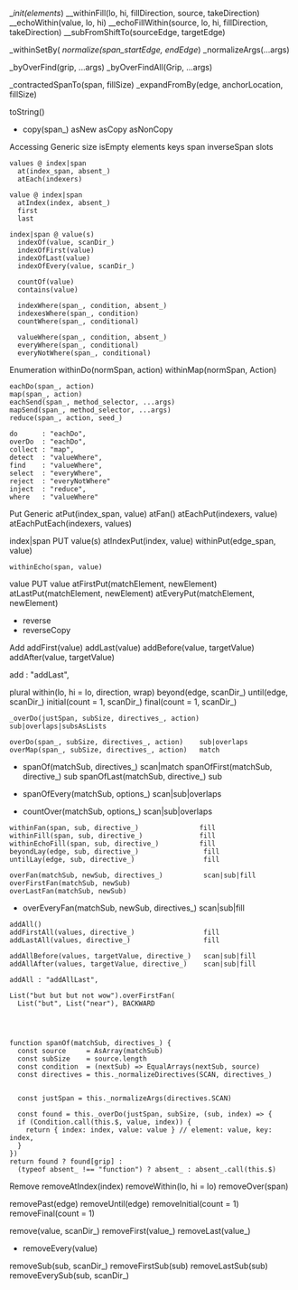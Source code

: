 __init(elements_)
__withinFill(lo, hi, fillDirection, source, takeDirection)
__echoWithin(value, lo, hi)
__echoFillWithin(source, lo, hi, fillDirection, takeDirection)
__subFromShiftTo(sourceEdge, targetEdge)

_withinSetBy(
_normalize(span_startEdge, endEdge_)
_normalizeArgs(...args)

_byOverFind(grip, ...args)
_byOverFindAll(Grip, ...args)

_contractedSpanTo(span, fillSize)
_expandFromBy(edge, anchorLocation, fillSize)


toString()

* copy(span_)
  asNew
  asCopy
  asNonCopy


Accessing
  Generic
    size
    isEmpty
    elements
    keys
    span
    inverseSpan
    slots

    values @ index|span
      at(index_span, absent_)
      atEach(indexers)

    value @ index|span
      atIndex(index, absent_)
      first
      last

    index|span @ value(s)
      indexOf(value, scanDir_)
      indexOfFirst(value)
      indexOfLast(value)
      indexOfEvery(value, scanDir_)

      countOf(value)
      contains(value)

      indexWhere(span_, condition, absent_)
      indexesWhere(span_, condition)
      countWhere(span_, conditional)

      valueWhere(span_, condition, absent_)
      everyWhere(span_, conditional)
      everyNotWhere(span_, conditional)

  Enumeration
    withinDo(normSpan, action)
    withinMap(normSpan, Action)

    eachDo(span_, action)
    map(span_, action)
    eachSend(span_, method_selector, ...args)
    mapSend(span_, method_selector, ...args)
    reduce(span_, action, seed_)

    do      : "eachDo",
    overDo  : "eachDo",
    collect : "map",
    detect  : "valueWhere",
    find    : "valueWhere",
    select  : "everyWhere",
    reject  : "everyNotWhere"
    inject  : "reduce",
    where   : "valueWhere"

Put
  Generic
    atPut(index_span, value)
    atFan()
    atEachPut(indexers, value)
    atEachPutEach(indexers, values)

  index|span PUT value(s)
    atIndexPut(index, value)
    withinPut(edge_span, value)

    withinEcho(span, value)

  value PUT value
   atFirstPut(matchElement, newElement)
   atLastPut(matchElement, newElement)
   atEveryPut(matchElement, newElement)


*   reverse
*   reverseCopy

Add
  addFirst(value)
  addLast(value)
  addBefore(value, targetValue)
  addAfter(value, targetValue)

  add    : "addLast",

  plural
    within(lo, hi = lo, direction, wrap)
    beyond(edge, scanDir_)
    until(edge, scanDir_)
    initial(count = 1, scanDir_)
    final(count = 1, scanDir_)

    _overDo(justSpan, subSize, directives_, action)  sub|overlaps|subsAsLists

    overDo(span_, subSize, directives_, action)    sub|overlaps
    overMap(span_, subSize, directives_, action)   match

*    spanOf(matchSub, directives_)                   scan|match
    spanOfFirst(matchSub, directive_)               sub
    spanOfLast(matchSub, directive_)                sub

*    spanOfEvery(matchSub, options_)                 scan|sub|overlaps
*    countOver(matchSub, options_)                   scan|sub|overlaps

    withinFan(span, sub, directive_)               fill
    withinFill(span, sub, directive_)              fill
    withinEchoFill(span, sub, directive_)          fill
    beyondLay(edge, sub, directive_)                fill
    untilLay(edge, sub, directive_)                 fill

    overFan(matchSub, newSub, directives_)          scan|sub|fill
    overFirstFan(matchSub, newSub)
    overLastFan(matchSub, newSub)
*    overEveryFan(matchSub, newSub, directives_)    scan|sub|fill

    addAll()
    addFirstAll(values, directive_)                 fill
    addLastAll(values, directive_)                  fill

    addAllBefore(values, targetValue, directive_)   scan|sub|fill
    addAllAfter(values, targetValue, directive_)    scan|sub|fill

    addAll : "addAllLast",

    List("but but but not wow").overFirstFan(
      List("but", List("near"), BACKWARD




    function spanOf(matchSub, directives_) {
      const source     = AsArray(matchSub)
      const subSize    = source.length
      const condition  = (nextSub) => EqualArrays(nextSub, source)
      const directives = this._normalizeDirectives(SCAN, directives_)


      const justSpan = this._normalizeArgs(directives.SCAN)

      const found = this._overDo(justSpan, subSize, (sub, index) => {
      if (Condition.call(this.$, value, index)) {
        return { index: index, value: value } // element: value, key: index,
      }
    })
    return found ? found[grip] :
      (typeof absent_ !== "function") ? absent_ : absent_.call(this.$)







Remove
  removeAtIndex(index)
  removeWithin(lo, hi = lo)
  removeOver(span)

  removePast(edge)
  removeUntil(edge)
  removeInitial(count = 1)
  removeFinal(count = 1)

  remove(value, scanDir_)
  removeFirst(value_)
  removeLast(value_)
*  removeEvery(value)

  removeSub(sub, scanDir_)
  removeFirstSub(sub)
  removeLastSub(sub)
  removeEverySub(sub, scanDir_)
